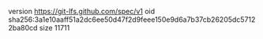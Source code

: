 version https://git-lfs.github.com/spec/v1
oid sha256:3a1e10aaff51a2dc6ee50d47f2d9feee150e9d6a7b37cb26205dc57122ba80cd
size 11711
